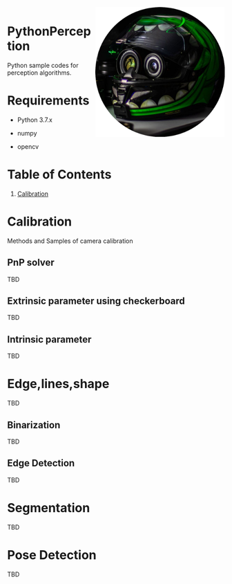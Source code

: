 <img src="https://github.com/Robonchu/PythonPerception/blob/master/imgs/robot_eye.png?raw=true" align="right" width="300" alt="header pic"/>

# PythonPerception

Python sample codes for perception algorithms.

# Requirements

- Python 3.7.x

- numpy

- opencv

# Table of Contents

1. [Calibration](#calibration)

# Calibration

Methods and Samples of camera calibration

## PnP solver

TBD

## Extrinsic parameter using checkerboard

TBD

## Intrinsic parameter

TBD

# Edge,lines,shape

TBD

## Binarization

TBD

## Edge Detection

TBD

# Segmentation

TBD

# Pose Detection

TBD
